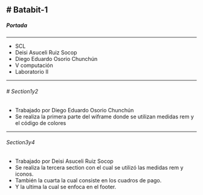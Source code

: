 ## # Batabit-1
##### Portada
------------
-  SCL
- Deisi Asuceli Ruiz Socop 
- Diego Eduardo Osorio Chunchún
- V computación
- Laboratorio II
------------------------
###### # Section1y2
- Trabajado por Diego Eduardo Osorio Chunchún
- Se realiza la primera parte del wiframe donde se utilizan medidas rem y el código de colores
-------------------------------------------------
###### Section3y4
- Trabajado por Deisi Asuceli Ruiz Socop
- Se realiza la tercera section con el cual se utilizó  las medidas rem y iconos.
- También la cuarta la cual consiste en   los cuadros de pago.
- Y la ultima la cual se enfoca en el footer.
